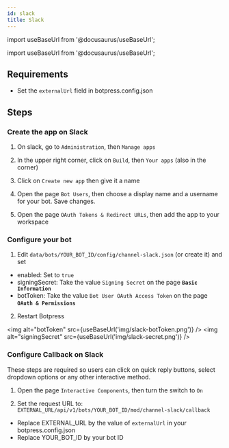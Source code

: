 ```yaml
---
id: slack
title: Slack
---
```


import useBaseUrl from '@docusaurus/useBaseUrl';

import useBaseUrl from '@docusaurus/useBaseUrl';

## Requirements

- Set the `externalUrl` field in botpress.config.json

## Steps

### Create the app on Slack

1. On slack, go to `Administration`, then `Manage apps`

2. In the upper right corner, click on `Build`, then `Your apps` (also in the corner)

3. Click on `Create new app` then give it a name

4. Open the page `Bot Users`, then choose a display name and a username for your bot. Save changes.

5. Open the page `OAuth Tokens & Redirect URLs`, then add the app to your workspace

### Configure your bot

1. Edit `data/bots/YOUR_BOT_ID/config/channel-slack.json` (or create it) and set

- enabled: Set to `true`
- signingSecret: Take the value `Signing Secret` on the page **`Basic Information`**
- botToken: Take the value `Bot User OAuth Access Token` on the page **`OAuth & Permissions`**

2. Restart Botpress

<img alt="botToken" src={useBaseUrl('img/slack-botToken.png')} />
<img alt="signingSecret" src={useBaseUrl('img/slack-secret.png')} />

### Configure Callback on Slack

These steps are required so users can click on quick reply buttons, select dropdown options or any other interactive method.

1. Open the page `Interactive Components`, then turn the switch to `On`

2. Set the request URL to: `EXTERNAL_URL/api/v1/bots/YOUR_BOT_ID/mod/channel-slack/callback`

- Replace EXTERNAL_URL by the value of `externalUrl` in your botpress.config.json
- Replace YOUR_BOT_ID by your bot ID
